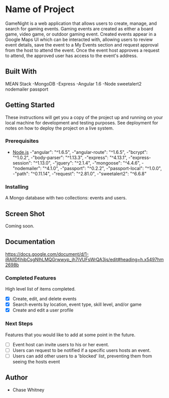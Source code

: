 # Name of Project

GameNight is a web application that allows users to create, manage, and search for gaming events. Gaming events are created as either a board game, video game, or outdoor gaming event. Created events appear in a Google Maps UI which can be interacted with, allowing users to review event details, save the event to a My Events section and request approval from the host to attend the event. Once the event host approves a request to attend, the approved user has access to the event's address.

## Built With

MEAN Stack
-MongoDB
-Express
-Angular 1.6
-Node
sweetalert2
nodemailer
passport

## Getting Started

These instructions will get you a copy of the project up and running on your local machine for development and testing purposes. See deployment for notes on how to deploy the project on a live system.

### Prerequisites

- [Node.js](https://nodejs.org/en/)
    -"angular": "^1.6.5",
    -"angular-route": "^1.6.5",
    -"bcrypt": "^1.0.2",
    -"body-parser": "^1.13.3",
    -"express": "^4.13.1",
    -"express-session": "^1.13.0",
    -"jquery": "^2.1.4",
    -"mongoose": "^4.4.6",
    -"nodemailer": "^4.1.0",
    -"passport": "^0.2.2",
    -"passport-local": "^1.0.0",
    -"path": "^0.11.14",
    -"request": "^2.81.0",
    -"sweetalert2": "^6.6.8"


### Installing

A Mongo database with two collections: events and users.

## Screen Shot

Coming soon.

## Documentation

https://docs.google.com/document/d/1-iRAlIDfihibCsgNlhLMQGrwwyp_jh7iVUFsWrQA3js/edit#heading=h.x5497hm2698b

### Completed Features

High level list of items completed.

- [x] Create, edit, and delete events
- [x] Search events by location, event type, skill level, and/or game
- [x] Create and edit a user profile

### Next Steps

Features that you would like to add at some point in the future.

- [ ] Event host can invite users to his or her event.
- [ ] Users can request to be notified if a specific users hosts an event.
- [ ] Users can add other users to a 'blocked' list, preventing them from seeing the hosts event

## Author

* Chase Whitney
